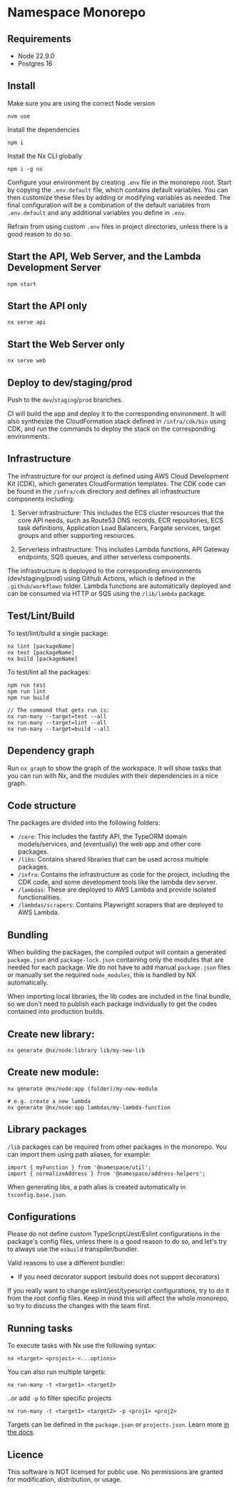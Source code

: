 # Namespace Monorepo

## Requirements

- Node 22.9.0
- Postgres 16

## Install

Make sure you are using the correct Node version

```
nvm use
```

Install the dependencies

```
npm i
```

Install the Nx CLI globally

```
npm i -g nx
```

Configure your environment by creating `.env` file in the monorepo root. Start by copying the `.env.default` file, which contains default variables. You can then customize these files by adding or modifying variables as needed. The final configuration will be a combination of the default variables from `.env.default` and any additional variables you define in `.env`.

Refrain from using custom `.env` files in project directories, unless there is a good reason to do so.

## Start the API, Web Server, and the Lambda Development Server

```
npm start
```

## Start the API only

```
nx serve api
```

## Start the Web Server only

```
nx serve web
```

## Deploy to dev/staging/prod

Push to the `dev`/`staging`/`prod` branches.

CI will build the app and deploy it to the corresponding environment. It will also synthesize the CloudFormation stack defined in `/infra/cdk/bin` using CDK, and run the commands to deploy the stack on the corresponding environments.

## Infrastructure

The infrastructure for our project is defined using AWS Cloud Development Kit (CDK), which generates CloudFormation templates. The CDK code can be found in the `/infra/cdk` directory and defines all infrastructure components including:

1. Server infrastructure: This includes the ECS cluster resources that the core API needs, such as Route53 DNS records, ECR repositories, ECS task definitions, Application Load Balancers, Fargate services, target groups and other supporting resources.

2. Serverless infrastructure: This includes Lambda functions, API Gateway endpoints, SQS queues, and other serverless components.

The infrastructure is deployed to the corresponding environments (dev/staging/prod) using Github Actions, which is defined in the `.github/workflows` folder. Lambda functions are automatically deployed and can be consumed via HTTP or SQS using the `/lib/lambda` package.

## Test/Lint/Build

To test/lint/build a single package:

```
nx lint [packageName]
nx test [packageName]
nx build [packageName]
```

To test/lint all the packages:

```
npm run test
npm run lint
npm run build

// The command that gets run is:
nx run-many --target=test --all
nx run-many --target=lint --all
nx run-many --target=build --all
```

## Dependency graph

Run `nx graph` to show the graph of the workspace.
It will show tasks that you can run with Nx, and the modules with their dependencies in a nice graph.

## Code structure

The packages are divided into the following folders:

- `/core`: This includes the fastify API, the TypeORM domain models/services, and (eventually) the web app and other core packages.
- `/libs`: Contains shared libraries that can be used across multiple packages.
- `/infra`: Contains the infrastructure as code for the project, including the CDK code, and some development tools like the lambda dev server.
- `/lambdas`: These are deployed to AWS Lambda and provide isolated functionalities.
- `/lambdas/scrapers`: Contains Playwright scrapers that are deployed to AWS Lambda.

## Bundling

When building the packages, the compiled output will contain a generated `package.json` and `package-lock.json` containing only the modules that are needed for each package. We do not have to add manual `package.json` files or manually set the required `node_modules`, this is handled by NX automatically.

When importing local libraries, the lib codes are included in the final bundle, so we don't need to publish each package individually to get the codes contained into production builds.

## Create new library:

```
nx generate @nx/node:library lib/my-new-lib
```

## Create new module:

```
nx generate @nx/node:app (folder)/my-new-module

# e.g. create a new lambda
nx generate @nx/node:app lambdas/my-lambda-function
```

## Library packages

`/lib` packages can be required from other packages in the monorepo. You can import them using path aliases, for example:

```
import { myFunction } from '@namespace/util';
import { normalizeAddress } from '@namespace/address-helpers';
```

When generating libs, a path alias is created automatically in `tsconfig.base.json`.

## Configurations

Please do not define custom TypeScript/Jest/Eslint configurations in the package's config files, unless there is a good reason to do so, and let's try to always use the `esbuild` transpiler/bundler.

Valid reasons to use a different bundler:

- If you need decorator support (esbuild does not support decorators)

If you really want to change eslint/jest/typescript configurations, try to do it from the root config files. Keep in mind this will affect the whole monorepo, so try to discuss the changes with the team first.

## Running tasks

To execute tasks with Nx use the following syntax:

```
nx <target> <project> <...options>
```

You can also run multiple targets:

```
nx run-many -t <target1> <target2>
```

..or add `-p` to filter specific projects

```
nx run-many -t <target1> <target2> -p <proj1> <proj2>
```

Targets can be defined in the `package.json` or `projects.json`. Learn more [in the docs](https://nx.dev/features/run-tasks).

## Licence

This software is NOT licensed for public use. No permissions are granted for modification, distribution, or usage.
